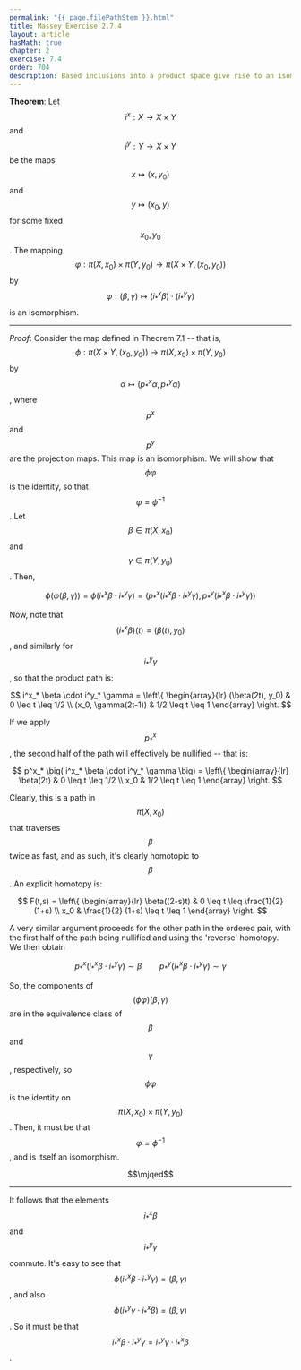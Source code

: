 ```yaml
---
permalink: "{{ page.filePathStem }}.html"
title: Massey Exercise 2.7.4
layout: article
hasMath: true
chapter: 2
exercise: 7.4
order: 704
description: Based inclusions into a product space give rise to an isomorphism between the product of the fundamental groups and the fundamental group of the product
---
```



**Theorem**:
Let $$i^x: X \rightarrow X \times Y$$ and $$i^y: Y \rightarrow X \times Y$$ be the maps $$x \mapsto (x, y_0)$$ and $$y \mapsto (x_0, y)$$ for some fixed $$x_0, y_0$$.
The mapping $$\varphi: \pi(X,x_0) \times \pi(Y,y_0) \rightarrow \pi(X \times Y, (x_0, y_0))$$ by $$\varphi: (\beta, \gamma) \mapsto (i^x_* \beta) \cdot (i^y_* \gamma)$$ is an isomorphism.

----

*Proof*:
Consider the map defined in Theorem 7.1 -- that is, $$\phi : \pi(X \times Y, (x_0, y_0)) \rightarrow \pi(X, x_0) \times \pi(Y, y_0)$$ by $$\alpha \mapsto (p^x_* \alpha, p^y_* \alpha)$$, where $$p^x$$ and $$p^y$$ are the projection maps.
This map is an isomorphism.
We will show that $$\phi \varphi$$ is the identity, so that $$\varphi = \phi^{-1}$$.
Let $$\beta \in \pi(X,x_0)$$ and $$\gamma \in \pi(Y,y_0)$$.
Then,

$$
\phi(\varphi(\beta, \gamma)) = \phi(i^x_* \beta \cdot i^y_* \gamma)
= \Big( p^x_* \big( i^x_* \beta \cdot i^y_* \gamma \big), p^y_* \big( i^x_* \beta \cdot i^y_* \gamma \big) \Big)
$$

Now, note that $$(i^x_* \beta)(t) = (\beta(t), y_0)$$, and similarly for $$i^y_* \gamma$$, so that the product path is:

$$
i^x_* \beta \cdot i^y_* \gamma = \left\{
\begin{array}{lr}
(\beta(2t), y_0) & 0 \leq t \leq 1/2 \\
(x_0, \gamma(2t-1)) & 1/2 \leq t \leq 1
\end{array} \right.
$$

If we apply $$p^x_*$$, the second half of the path will effectively be nullified -- that is:

$$
p^x_* \big( i^x_* \beta \cdot i^y_* \gamma \big) = \left\{
\begin{array}{lr}
\beta(2t) & 0 \leq t \leq 1/2 \\
x_0 & 1/2 \leq t \leq 1
\end{array} \right.
$$

Clearly, this is a path in $$\pi(X,x_0)$$ that traverses $$\beta$$ twice as fast, and as such, it's clearly homotopic to $$\beta$$.
An explicit homotopy is:

$$
F(t,s) = \left\{
\begin{array}{lr}
\beta((2-s)t) & 0 \leq t \leq \frac{1}{2} (1+s) \\
x_0 & \frac{1}{2} (1+s) \leq t \leq 1
\end{array} \right.
$$

A very similar argument proceeds for the other path in the ordered pair, with the first half of the path being nullified and using the 'reverse' homotopy.
We then obtain

$$
p^x_* \big( i^x_* \beta \cdot i^y_* \gamma \big) \sim \beta \qquad
p^y_* \big( i^x_* \beta \cdot i^y_* \gamma \big) \sim \gamma
$$

So, the components of $$(\phi \varphi)(\beta, \gamma)$$ are in the equivalence class of $$\beta$$ and $$\gamma$$, respectively, so $$\phi \varphi$$ is the identity on $$\pi(X, x_0) \times \pi(Y, y_0)$$.
Then, it must be that $$\varphi = \phi^{-1}$$, and is itself an isomorphism.

$$\mjqed$$

---

It follows that the elements $$i^x_* \beta$$ and $$i^y_* \gamma$$ commute.
It's easy to see that $$\phi(i^x_* \beta \cdot i^y_* \gamma) = (\beta, \gamma)$$, and also $$\phi(i^y_* \gamma \cdot i^x_* \beta) = (\beta, \gamma)$$.
So it must be that $$i^x_* \beta \cdot i^y_* \gamma = i^y_* \gamma \cdot i^x_* \beta$$.

